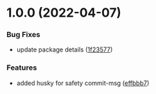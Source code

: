 # 1.0.0 (2022-04-07)


### Bug Fixes

* update package details ([1f23577](https://github.com/prisma-utils/prisma-generator-nest-dtos/commit/1f23577548bb14aa83c924e18003249c44fbf3fe))


### Features

* added husky for safety commit-msg ([effbbb7](https://github.com/prisma-utils/prisma-generator-nest-dtos/commit/effbbb7fde9954d039f25b5127611cf40485f810))
